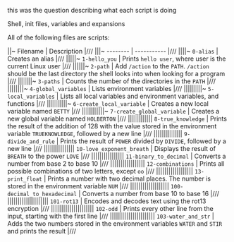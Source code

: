 this was the question describing what each script is doing

Shell, init files, variables and expansions

All of the following files are scripts:

||~ Filename | Description |///
|||~ -------- | ----------- |///
||||~ `0-alias` | Creates an alias |///
|||||~ `1-hello_you` | Prints `hello user`, where user is the current Linux user |///
||||||~ `2-path` | Add `/action` to the `PATH`. `/action` should be the last directory the shell looks into when looking for a program |///
|||||||~ `3-paths` | Counts the number of the directories in the `PATH` |///
||||||||~ `4-global_variables` | Lists environment variables |///
|||||||||~ `5-local_variables` | Lists all local variables and environment variables, and functions |///
||||||||||~ `6-create_local_variable` | Creates a new local variable named `BETTY` |///
|||||||||||~ `7-create_global_variable` | Creates a new global variable named `HOLBERTON` |///
|||||||||||| `8-true_knowledge` | Prints the result of the addition of 128 with the value stored in the environment variable `TRUEKNOWLEDGE`, followed by a new line |///
|||||||||||||| `9-divide_and_rule` | Prints the result of `POWER` divided by `DIVIDE`, followed by a new line |///
||||||||||||||| `10-love_exponent_breath` | Displays the result of `BREATH` to the power `LOVE` |///
|||||||||||||||| `11-binary_to_decimal` | Converts a number from base 2 to base 10 |///
||||||||||||||||| `12-combinations` | Prints all possible combinations of two letters, except `oo` |///
|||||||||||||||||| `13-print_float` | Prints a number with two decimal places. The number is stored in the environment variable `NUM` |///
||||||||||||||||||| `100-decimal_to_hexadecimal` | Converts a number from base 10 to base 16 |///
|||||||||||||||||||| `101-rot13` | Encodes and decodes text using the rot13 encryption |///
||||||||||||||||||||| `102-odd` | Prints every other line from the input, starting with the first line |///
|||||||||||||||||||||| `103-water_and_str` | Adds the two numbers stored in the environment variables `WATER` and `STIR` and prints the result |///
